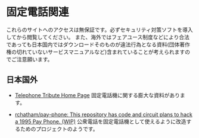 # 固定電話関連

これらのサイトへのアクセスは無保証です。必ずセキュリティ対策ソフトを導入してから閲覧してください。
また、海外ではフェアユース制度などにより合法であっても日本国内ではダウンロードそのものが違法行為となる資料(団体著作権の切れていないサービスマニュアルなど)含まれていることが考えられますのでご注意願います。

## 日本国外

* [Telephone Tribute Home Page](https://www.telephonetribute.com/)
  固定電話機に関する膨大な資料があります。

* [rchatham/pay-phone: This repository has code and circuit plans to hack a 1995 Pay Phone. (WIP)](https://github.com/rchatham/pay-phone/) 公衆電話を固定電話機として使えるように改造するためのプロジェクトのようです。
